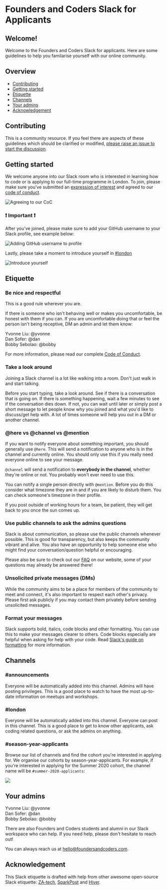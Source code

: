 # Founders and Coders Slack for Applicants 

## Welcome!

Welcome to the Founders and Coders Slack for applicants. Here are some guidelines to help you familarise yourself with our online community. 

## Overview

* [Contributing](#contributing)
* [Getting started](#getting-started)
* [Etiquette](#etiquette)
* [Channels](#channels)
* [Your admins](#your-admins)
* [Acknowledgement](#acknowledgement)


## Contributing 

This is a community resource. If you feel there are aspects of these guidelines which should be clarified or modified, [please raise an issue to start the discussion](https://github.com/foundersandcoders/slack-etiquette/issues/new).

## Getting started 

We welcome anyone into our Slack room who is interested in learning how to code or is applying to our full-time programme in London. To join, please make sure you've submitted an [expression of interest](https://docs.google.com/forms/u/1/d/e/1FAIpQLSepdNxKsrMjhfnbdkzKUgNpeWFmp8WLyiqTe_UY10TsPpFOEQ/viewform) and agreed to our [code of conduct](https://www.foundersandcoders.com/slack/).  
  
![Agreeing to our CoC](https://user-images.githubusercontent.com/22013117/72914439-9aa11e00-3d36-11ea-8eb6-87c8bcbb6525.gif)

### :exclamation: Important :exclamation: 
After you've joined, please make sure to add your GitHub username to your Slack profile, see example below: 

![Adding GitHub username to profile](https://user-images.githubusercontent.com/22013117/72907804-6cb6dc00-3d2c-11ea-8bf4-1d293bdbc370.gif)

Lastly, please take a moment to introduce yourself in [#london](https://founders-coders-apply.slack.com/messages/london/)

![Introduce yourself](https://user-images.githubusercontent.com/22013117/72999724-aef91f80-3df7-11ea-9f2d-b54d77b10140.gif)

## Etiquette 

### Be nice and respectful 

This is a good rule wherever you are. 

If there is someone who isn't behaving well or makes you uncomfortable, be honest with them if you can. If you are uncomfortable doing that or feel the person isn't being receptive, DM an admin and let them know:

Yvonne Liu: @yvonne  
Dan Sofer: @dan  
Bobby Sebolao: @bobby

For more information, please read our complete [Code of Conduct](https://www.foundersandcoders.com/slack/).

### Take a look around

Joining a Slack channel is a lot like walking into a room. Don't just walk in and start talking.

Before you start typing, take a look around. See if there is a conversation that is going on. If there is something happening, wait a few minutes to see if the conversation dies down. If not, you can wait until later or simply post a short message to let people know why you joined and what you'd like to discuss/get help with. A lot of times someone will help you out in a DM or another channel.


### @here vs @channel vs @mention

If you want to notify everyone about something important, you should generally use `@here`. This will send a notification to anyone who is in the channel and currently online. You should only use this if you really need everyone online to see your message.

`@channel` will send a notification to **everybody in the channel**, whether they're online or not. You probably won't ever need to use this.

You can notify a single person directly with `@mention`. Before you do this consider what timezone they are in and if you are likely to disturb them. You can check someone's timezone in their profile.

If you post outside of working hours for a team, be patient, they will get back to you once the sun comes up.

### Use public channels to ask the admins questions

Slack is about communication, so please use the public channels whenever possible. This is good for transparency, but also keeps the community vibrant and alive. You also have an opportunity to help someone else who might find your conversation/question helpful or encouraging.

Please also be sure to check out our [FAQ](https://www.foundersandcoders.com/about/) on our website, some of your questions may already be answered there! 

### Unsolicited private messages (DMs)

While the community aims to be a place for members of the community to meet and connect, it's also important to respect each other's privacy. Please first ask publicly if you may contact them privately before sending unsolicited messages.

### Format your messages

Slack supports bold, italics, code blocks and other formatting. You can use this to make your messages clearer to others. Code blocks especially are helpful when asking for help with your code. Read [Slack's guide on formatting](https://slack.com/intl/en-gb/help/articles/202288908-Format-your-messages) for more information.


## Channels 

### #announcements 

Everyone will be automatically added into this channel. Admins will have posting privileges. This is a good place to watch to have the most up-to-date information on meetups and workshops. 

### #london

Everyone will be automatically added into this channel. Everyone can post in this channel. This is a good place to get to know other applicants, ask coding related questions, or ask the admins on anything. 

### #season-year-applicants 

Browse our list of channels and find the cohort you're interested in applying for. We organise our cohorts by season-year-applicants. For example, if you're interested in applying for the Summer 2020 cohort, the channel name will be `#summer-2020-applicants`: 

![](https://user-images.githubusercontent.com/22013117/73089368-f8b43980-3ecd-11ea-9a0b-851af457254e.gif)

## Your admins 

Yvonne Liu: @yvonne  
Dan Sofer: @dan  
Bobby Sebolao: @bobby

There are also Founders and Coders students and alumni in our Slack workspace who can help. If you need help, please don't hesitate to reach out! 

You can always reach us at hello@foundersandcoders.com. 

## Acknowledgement 

This Slack etiquette is drafted with help from other awesome open-source Slack etiquette: [ZA-tech](https://github.com/zatech/code-of-conduct), [SparkPost](https://github.com/SparkPost/slack-etiquette) and [Hiver](https://hiverhq.com/blog/slack-etiquette/). 
